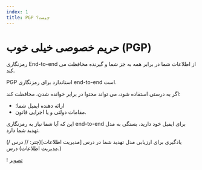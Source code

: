 ```yaml
---
index: 1
title: PGP چیست؟
---
```

# حریم خصوصی خیلی خوب (PGP)

رمزنگاری End-to-end از اطلاعات شما در برابر همه به جز شما و گیرنده محافظت می کند.

PGP استاندارد برای رمزنگاری  end-to-end است.

اگر به درستی استفاده شود، می تواند محتوا در برابر خوانده شدن، محافظت کند:

*   ارائه دهنده ایمیل شما؛
*   مقامات دولتی و یا اجرایی قانون.

این که آیا شما نیاز به رمزنگاری end-to-end برای ایمیل خود دارید، بستگی به مدل تهدید شما دارد.

(یادگیری برای ارزیابی مدل تهدید شما در درس [مدیریت اطلاعات](چتر: // درس / مدیریت اطلاعات) درس.)

! [تصویر](email3.png)
